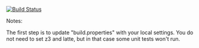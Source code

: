 [![Build Status](https://travis-ci.org/Zerabian/green.svg?branch=master)](https://travis-ci.org/Zerabian/green.svg?branch=master)

Notes:

The first step is to update "build.properties" with your local
settings.  You do not need to set z3 and latte, but in that case
some unit tests won't run.
   
